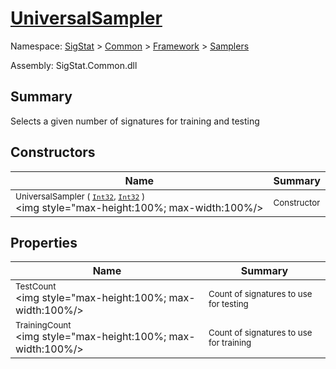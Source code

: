 # [UniversalSampler](./UniversalSampler.md)

Namespace: [SigStat]() > [Common](./../../README.md) > [Framework]() > [Samplers](./README.md)

Assembly: SigStat.Common.dll

## Summary
Selects a given number of signatures for training and testing

## Constructors

| Name | Summary | 
| --- | --- | 
| <sub>UniversalSampler ( [`Int32`](https://docs.microsoft.com/en-us/dotnet/api/System.Int32), [`Int32`](https://docs.microsoft.com/en-us/dotnet/api/System.Int32) )</sub><div style="pointer-events:none; cursor:default; width=200"><img style="max-height:100%; max-width:100%/></div>| <sub>Constructor</sub>| <br>


## Properties

| Name | Summary | 
| --- | --- | 
| <sub>TestCount</sub><div style="pointer-events:none; cursor:default; width=200"><img style="max-height:100%; max-width:100%/></div>| <sub>Count of signatures to use for testing</sub>| <br>
| <sub>TrainingCount</sub><div style="pointer-events:none; cursor:default; width=200"><img style="max-height:100%; max-width:100%/></div>| <sub>Count of signatures to use for training</sub>| <br>


